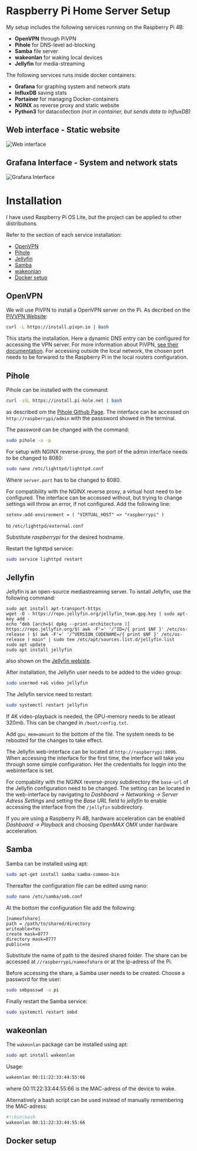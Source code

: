# Raspberry Pi Home Server Setup

My setup includes the following services running on the Raspberry Pi 4B:
- **OpenVPN** through PiVPN
- **Pihole** for DNS-level ad-blocking
- **Samba** file server
- **wakeonlan** for waking local devices
- **Jellyfin** for media-streaming

The following services runs inside docker containers:
- **Grafana** for graphing system and network stats
- **InfluxDB** saving stats
- **Portainer** for managing Docker-containers
- **NGINX** as reverse proxy and static website
- **Python3** for datacollection *(not in container, but sends data to InfluxDB)*

## Web interface - Static website
![Web interface](https://i.imgur.com/R73QMmw.png)
## Grafana Interface - System and network stats
![Grafana Interface](https://i.imgur.com/PIl3FM9.png)

# Installation
I have used Raspberry Pi OS Lite, but the project can be applied to other distributions.

Refer to the section of each service installation:
- [OpenVPN](#openvpn)
- [Pihole](#pihole)
- [Jellyfin](#jellyfin)
- [Samba](#samba)
- [wakeonlan](#wakeonlan)
- [Docker setup](#docker-setup)
## OpenVPN
We will use PiVPN to install a OpenVPN server on the Pi. As decribed on the [PiVVPN Website](https://www.pivpn.io/):
```bash
curl -L https://install.pivpn.io | bash
```
This starts the installation. Here a dynamic DNS entry can be configured for accessing the VPN server. For more information about PiVPN, [see their documentation](https://docs.pivpn.io/). For accessing outside the local network, the chosen port needs to be forwared to the Raspberry Pi in the local routers configuration.
## Pihole
Pihole can be installed with the command:
```bash
curl -sSL https://install.pi-hole.net | bash
```
as described om the [Pihole Github Page](https://github.com/pi-hole/pi-hole). The interface can be accessed on ``http://raspberrypi/admin`` with the passsword showed in the terminal.

The password can be changed with the command:
```bash
sudo pihole -a -p
```
For setup with NGINX reverse-proxy, the port of the admin interface needs to be changed to 8080:
```bash
sudo nano /etc/lighttpd/lighttpd.conf
```
Where ``server.port`` has to be changed to 8080.

For compatibility with the NGINX reverse proxy, a virtual host need to be configured. The interface can be accessed without, but trying to change settings will throw an error, if not configured. Add the following line:
```
setenv.add-environment = ( "VIRTUAL_HOST" => "raspberrypi" )
```
to ``/etc/lighttpd/external.conf``

Substitute *raspberrypi* for the desired hostname.

Restart the lighttpd service:
```bash
sudo service lighttpd restart
```
## Jellyfin
Jellyfin is an open-source mediastreaming server. To isntall Jellyfin, use the following command:
```
sudo apt install apt-transport-https
wget -O - https://repo.jellyfin.org/jellyfin_team.gpg.key | sudo apt-key add -
echo "deb [arch=$( dpkg --print-architecture )] https://repo.jellyfin.org/$( awk -F'=' '/^ID=/{ print $NF }' /etc/os-release ) $( awk -F'=' '/^VERSION_CODENAME=/{ print $NF }' /etc/os-release ) main" | sudo tee /etc/apt/sources.list.d/jellyfin.list
sudo apt update
sudo apt install jellyfin
```
also shown on the [Jellyfin webiste](https://jellyfin.org/downloads/).

After installation, the Jellyfin user needs to be added to the video group:
```bash
sudo usermod +aG video jellyfin
```
The Jellyfin service need to restart:
```bash
sudo systemctl restart jellyfin
```
If 4K video-playback is needed, the GPU-memory needs to be atleast 320mb. This can be changed in ``/boot/config.txt``.

Add ``gpu_mem=amount`` to the bottom of the file. The system needs to be rebooted for the changes to take effect.

The Jellyfin web-interface can be located at ``http://raspberrypi:8096``. When accessing the interface for the first time, the interface will take you through some simple configuration. Her the credentialts for loggin into the webinterface is set.

For compability with the NGINX reverse-proxy subdirectory the ``base-url`` of the Jellyfin configuration need to be changed. The setting can be located in the web-interface by navigating to *Dashboard → Networking → Server Adress Settings* and setting the *Base URL* field to *jellyfin* to enable accessing the interface from the ``/jellyfin`` subdirectory.

If you are using a Raspberry Pi 4B, hardware acceleration can be enabled *Dashboard → Playback* and choosing *OpenMAX OMX* under hardware acceleration.
## Samba
Samba can be installed using apt:
```bash
sudo apt-get install samba samba-common-bin
```
Thereafter the configuration file can be edited using nano:
```bash
sudo nano /etc/samba/smb.conf
```
At the bottom the configuration file add the following:
```
[nameofshare]
path = /path/to/shared/directory
writeable=Yes
create mask=0777
directory mask=0777
public=no
```
Substitute the name of path to the desired shared folder.
The share can be accessed at ``//raspberrypi/nameofshare`` or at the ip-adress of the Pi.

Before accessing the share, a Samba user needs to be created. Choose a password for the user:
```bash
sudo smbpasswd -a pi
```
Finally restart the Samba service:
```bash
sudo systemctl restart smbd
```
## wakeonlan
The ``wakeonlan`` package can be installed using apt:
```bash
sudo apt install wakeonlan
```
Usage:
```bash
wakeonlan 00:11:22:33:44:55:66
```
where 00:11:22:33:44:55:66 is the MAC-adress of the device to wake.

Alternatively a bash script can be used instead of manually remembering the MAC-adress:
```sh
#!\bin\bash
wakeonlan 00:11:22:33:44:55:66
```
## Docker setup
